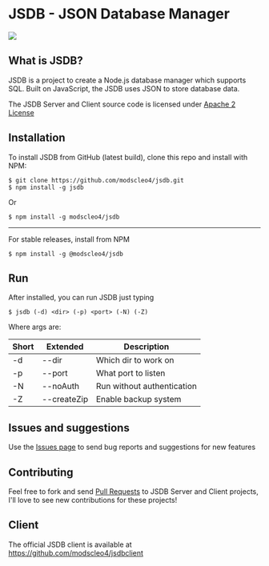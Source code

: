 # JSDB - JSON Database Manager

<a href="https://travis-ci.org/modscleo4/jsdb">
    <img src="https://travis-ci.org/modscleo4/jsdb.svg?branch=master" />
</a>

## What is JSDB?
JSDB is a project to create a Node.js database manager which supports SQL.
Built on JavaScript, the JSDB uses JSON to store database data.

The JSDB Server and Client source code is licensed under <a href="https://github.com/modscleo4/jsdb/blob/master/LICENSE">Apache 2 License</a>

## Installation
To install JSDB from GitHub (latest build), clone this repo and install with NPM:
```
$ git clone https://github.com/modscleo4/jsdb.git
$ npm install -g jsdb
```
Or
```
$ npm install -g modscleo4/jsdb
```

---

For stable releases, install from NPM
```
$ npm install -g @modscleo4/jsdb
```

## Run
After installed, you can run JSDB just typing
```
$ jsdb (-d) <dir> (-p) <port> (-N) (-Z)
```

Where args are:

| Short | Extended    | Description                |
| ----- | ----------- | -------------------------- |
| -d    | --dir       | Which dir to work on       |
| -p    | --port      | What port to listen        |
| -N    | --noAuth    | Run without authentication |
| -Z    | --createZip | Enable backup system       |

## Issues and suggestions
Use the <a href="https://github.com/modscleo4/jsdb/issues">Issues page</a> to send bug reports and suggestions for new features

## Contributing
Feel free to fork and send <a href="https://github.com/modscleo4/jsdb/pulls">Pull Requests</a> to JSDB Server and Client projects, I'll love to see new contributions for these projects!

## Client
The official JSDB client is available at
https://github.com/modscleo4/jsdbclient

